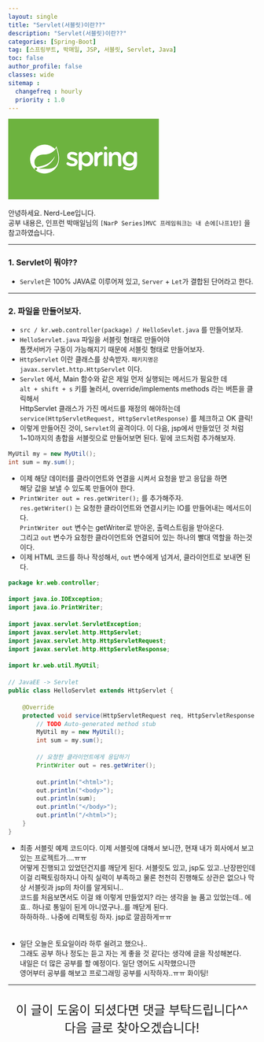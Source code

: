 ```yaml
---
layout: single
title: "Servlet(서블릿)이란??"
description: "Servlet(서블릿)이란??"
categories: [Spring-Boot]
tag: [스프링부트, 박매일, JSP, 서블릿, Servlet, Java]
toc: false
author_profile: false
classes: wide
sitemap :
  changefreq : hourly
  priority : 1.0
---
```


![](/assets/img/etc/javaspring.png)

안녕하세요. Nerd-Lee입니다.<br>
공부 내용은, 인프런 박매일님의
`[NarP Series]MVC 프레임워크는 내 손에[나프1탄]` 을 참고하였습니다.

---

### 1. Servlet이 뭐야??

- `Servlet`은 100% JAVA로 이루어져 있고, `Server` + `Let`가 결합된 단어라고 한다.

---

### 2. 파일을 만들어보자.

- `src / kr.web.controller(package) / HelloSevlet.java` 를 만들어보자.<br>
- `HelloServlet.java` 파일을 서블릿 형태로 만들어야<br>
톰캣서버가 구동이 가능해지기 때문에 서블릿 형태로 만들어보자.<br>
- `HttpServlet` 이란 클래스를 상속받자. `패키지명은 javax.servlet.http.HttpServlet` 이다.<br>
- `Servlet` 에서, Main 함수와 같은 제일 먼저 실행되는 메서드가 필요한 데<br>
`alt + shift + s` 키를 눌러서, override/implements methods 라는 버튼을 클릭해서<br>
HttpServlet 클래스가 가진 메서드를 재정의 해야하는데<br>
`service(HttpServletRequest, HttpServletResponse)` 를 체크하고 OK 클릭!<br>
- 이렇게 만들어진 것이, `Servlet`의 골격이다. 이 다음, jsp에서 만들었던 것 처럼<br>
1~10까지의 총합을 서블릿으로 만들어보면 된다. 밑에 코드처럼 추가해보자.<br>
```java
MyUtil my = new MyUtil();
int sum = my.sum();
```
- 이제 해당 데이터를 클라이언트와 연결을 시켜서 요청을 받고 응답을 하면<br>
해당 값을 보낼 수 있도록 만들어야 한다.<br>
- `PrintWriter out = res.getWriter();` 를 추가해주자.<br>
`res.getWriter()` 는 요청한 클라이언트와 연결시키는 IO를 만들어내는 메서드이다.<br>
`PrintWriter out` 변수는 getWriter로 받아온, 출력스트림을 받아온다.<br>
그리고 `out` 변수가 요청한 클라이언트와 연결되어 있는 하나의 빨대 역할을 하는것이다.<br>
- 이제 HTML 코드를 하나 작성해서, `out` 변수에게 넘겨서, 클라이언트로 보내면 된다.<br>

```java
package kr.web.controller;

import java.io.IOException;
import java.io.PrintWriter;

import javax.servlet.ServletException;
import javax.servlet.http.HttpServlet;
import javax.servlet.http.HttpServletRequest;
import javax.servlet.http.HttpServletResponse;

import kr.web.util.MyUtil;

// JavaEE -> Servlet
public class HelloServlet extends HttpServlet {

	@Override
	protected void service(HttpServletRequest req, HttpServletResponse res) throws ServletException, IOException {
		// TODO Auto-generated method stub
		MyUtil my = new MyUtil();
		int sum = my.sum();
		
		// 요청한 클라이언트에게 응답하기
		PrintWriter out = res.getWriter();
		
		out.println("<html>");
		out.println("<body>");
		out.println(sum);
		out.println("</body>");
		out.println("/<html>");
	}
}
```

- 최종 서블릿 예제 코드이다. 이제 서블릿에 대해서 보니깐, 현재 내가 회사에서 보고 있는 프로젝트가....ㅠㅠ<br>
어떻게 진행되고 있었던건지를 깨닫게 된다. 서블릿도 있고, jsp도 있고..난장판인데<br>
이걸 리팩토링하자니 아직 실력이 부족하고 물론 천천히 진행해도 상관은 없으나 막상 서블릿과 jsp의 차이를 알게되니..<br>
코드를 처음보면서도 이걸 왜 이렇게 만들었지? 라는 생각을 늘 품고 있었는데.. 에효.. 하나로 통일이 된게 아니였구나..를 깨닫게 된다.<br>
하하하하.. 나중에 리팩토링 하자. jsp로 깔끔하게ㅠㅠ<br><br><br>
- 일단 오늘은 토요일이라 하루 쉴려고 했으나..<br>
그래도 공부 하나 정도는 듣고 자는 게 좋을 것 같다는 생각에 글을 작성해본다.<br>
내일은 더 많은 공부를 할 예정이다. 일단 영어도 시작했으니깐<br>
영어부터 공부를 해보고 프로그래밍 공부를 시작하자..ㅠㅠ 화이팅!

---

<br>

<div style="font-size:25px; text-align:center">
이 글이 도움이 되셨다면 댓글 부탁드립니다^^<br>
다음 글로 찾아오겠습니다!

</div>
